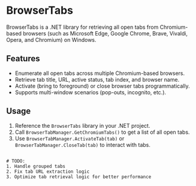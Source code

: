 # BrowserTabs

BrowserTabs is a .NET library for retrieving all open tabs from Chromium-based browsers (such as Microsoft Edge, Google Chrome, Brave, Vivaldi, Opera, and Chromium) on Windows.  

## Features

- Enumerate all open tabs across multiple Chromium-based browsers.
- Retrieve tab title, URL, active status, tab index, and browser name.
- Activate (bring to foreground) or close browser tabs programmatically.
- Supports multi-window scenarios (pop-outs, incognito, etc.).

## Usage

1. Reference the `BrowserTabs` library in your .NET project.
2. Call `BrowserTabManager.GetChromiumTabs()` to get a list of all open tabs.
3. Use `BrowserTabManager.ActivateTab(tab)` or `BrowserTabManager.CloseTab(tab)` to interact with tabs.

````````

# TODO:
1. Handle grouped tabs
2. Fix tab URL extraction logic
3. Optimize tab retrieval logic for better performance
